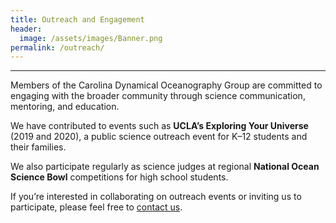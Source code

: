 ```yaml
---
title: Outreach and Engagement
header:
  image: /assets/images/Banner.png
permalink: /outreach/
---
```


---------------------

Members of the Carolina Dynamical Oceanography Group are committed to engaging with the broader community through science communication, mentoring, and education.

We have contributed to events such as **UCLA’s Exploring Your Universe** (2019 and 2020), a public science outreach event for K–12 students and their families.

We also participate regularly as science judges at regional **National Ocean Science Bowl** competitions for high school students.

If you’re interested in collaborating on outreach events or inviting us to participate, please feel free to [contact us](mailto:kenzhao@unc.edu).
